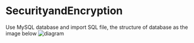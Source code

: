 # SecurityandEncryption
Use MySQL database and import SQL file, the structure of database as the image below
![diagram](https://user-images.githubusercontent.com/64321224/127883436-ab302768-1db3-4f1d-842c-d0f079502091.png)
